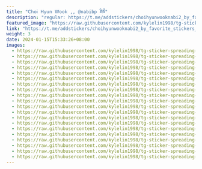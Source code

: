 ```yaml
---
title: "𝖢𝗁𝗈𝗂 𝖧𝗒𝗎𝗇 𝖶𝗈𝗈𝗄 ,, @nabibp ཐིཋྀ"
description: "regular: https://t.me/addstickers/choihyunwooknabi2_by_favorite_stickers_bot"
featured_image: "https://raw.githubusercontent.com/kylelin1998/tg-sticker-spreading-worldwide-images/main/img/5f7cb850-729c-4913-bb6b-e3ad67114699.jpg"
link: "https://t.me/addstickers/choihyunwooknabi2_by_favorite_stickers_bot"
weight: 3
date: 2024-01-15T15:33:26+08:00
images:
  - https://raw.githubusercontent.com/kylelin1998/tg-sticker-spreading-worldwide-images/main/img/5f7cb850-729c-4913-bb6b-e3ad67114699.jpg
  - https://raw.githubusercontent.com/kylelin1998/tg-sticker-spreading-worldwide-images/main/img/dcd20e73-7173-4437-b4b0-579e56879db8.jpg
  - https://raw.githubusercontent.com/kylelin1998/tg-sticker-spreading-worldwide-images/main/img/aabb1e84-1a17-417f-8a7a-e33dab739b4f.jpg
  - https://raw.githubusercontent.com/kylelin1998/tg-sticker-spreading-worldwide-images/main/img/ee36e233-75fe-48dc-91cc-c016a3c6c2c3.jpg
  - https://raw.githubusercontent.com/kylelin1998/tg-sticker-spreading-worldwide-images/main/img/cb2e5c51-fd8c-4870-85fd-ef9b76d923a9.jpg
  - https://raw.githubusercontent.com/kylelin1998/tg-sticker-spreading-worldwide-images/main/img/7b497afb-26db-467f-872e-273801230e95.jpg
  - https://raw.githubusercontent.com/kylelin1998/tg-sticker-spreading-worldwide-images/main/img/d9c7f274-a474-498f-afdb-94f312026c66.jpg
  - https://raw.githubusercontent.com/kylelin1998/tg-sticker-spreading-worldwide-images/main/img/c50a897a-cc77-4bb3-9d24-44703e43f0f0.jpg
  - https://raw.githubusercontent.com/kylelin1998/tg-sticker-spreading-worldwide-images/main/img/0aeb0671-1a3b-4cc1-a171-40e2f5af78e0.jpg
  - https://raw.githubusercontent.com/kylelin1998/tg-sticker-spreading-worldwide-images/main/img/1e022642-75bb-4ae1-ad4d-e7e065881ef1.jpg
  - https://raw.githubusercontent.com/kylelin1998/tg-sticker-spreading-worldwide-images/main/img/5da3c9b2-692f-4804-9ff1-9a454238bea0.jpg
  - https://raw.githubusercontent.com/kylelin1998/tg-sticker-spreading-worldwide-images/main/img/8f6fbb0b-f62f-404b-8a19-e53fa08d830e.jpg
  - https://raw.githubusercontent.com/kylelin1998/tg-sticker-spreading-worldwide-images/main/img/a2a8ad75-3efc-4574-9a6b-16fc052297d0.jpg
  - https://raw.githubusercontent.com/kylelin1998/tg-sticker-spreading-worldwide-images/main/img/6145f4f9-49c5-428d-beb9-3be5066e08f6.jpg
  - https://raw.githubusercontent.com/kylelin1998/tg-sticker-spreading-worldwide-images/main/img/df4ba877-0429-4b7c-9c38-a4697d55bb27.jpg
  - https://raw.githubusercontent.com/kylelin1998/tg-sticker-spreading-worldwide-images/main/img/834caa05-7570-478f-9721-367209fec40e.jpg
  - https://raw.githubusercontent.com/kylelin1998/tg-sticker-spreading-worldwide-images/main/img/1d795ad0-9522-4382-9059-9ea72398db39.jpg
  - https://raw.githubusercontent.com/kylelin1998/tg-sticker-spreading-worldwide-images/main/img/49f223dd-1c25-470b-9a53-178a2c1ea1a2.jpg
  - https://raw.githubusercontent.com/kylelin1998/tg-sticker-spreading-worldwide-images/main/img/c7814b89-f106-4457-b8ed-c3e774dcc877.jpg
  - https://raw.githubusercontent.com/kylelin1998/tg-sticker-spreading-worldwide-images/main/img/75a27414-8e77-4df6-a7a5-21966cef9e5b.jpg
---
```

